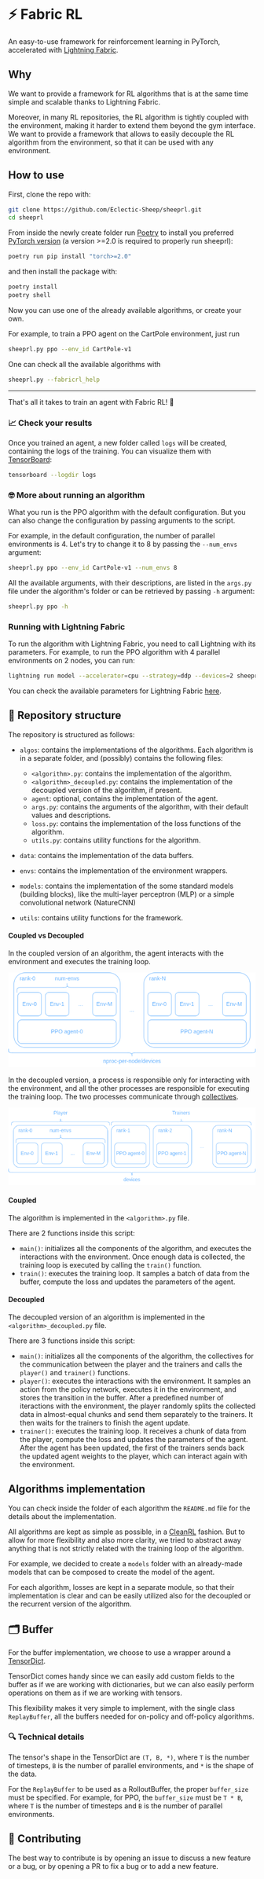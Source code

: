 # ⚡ Fabric RL
An easy-to-use framework for reinforcement learning in PyTorch, accelerated with [Lightning Fabric](https://lightning.ai/docs/fabric/stable/).

## Why
We want to provide a framework for RL algorithms that is at the same time simple and scalable thanks to Lightning Fabric.

Moreover, in many RL repositories, the RL algorithm is tightly coupled with the environment, making it harder to extend them beyond the gym interface. We want to provide a framework that allows to easily decouple the RL algorithm from the environment, so that it can be used with any environment. 

## How to use
First, clone the repo with:

```bash
git clone https://github.com/Eclectic-Sheep/sheeprl.git
cd sheeprl
```

From inside the newly create folder run [Poetry](https://python-poetry.org) to install you preferred [PyTorch version](https://pytorch.org/get-started/locally/) (a version >=2.0 is required to properly run sheeprl):

```bash
poetry run pip install "torch>=2.0"
```

and then install the package with:

```bash
poetry install
poetry shell
```

Now you can use one of the already available algorithms, or create your own. 

For example, to train a PPO agent on the CartPole environment, just run
```bash
sheeprl.py ppo --env_id CartPole-v1
```

One can check all the available algorithms with
```bash
sheeprl.py --fabricrl_help
```
---

That's all it takes to train an agent with Fabric RL! 🎉

### :chart_with_upwards_trend: Check your results

Once you trained an agent, a new folder called `logs` will be created, containing the logs of the training. You can visualize them with [TensorBoard](https://www.tensorflow.org/tensorboard):
```bash
tensorboard --logdir logs
```

### :nerd_face: More about running an algorithm
What you run is the PPO algorithm with the default configuration. But you can also change the configuration by passing arguments to the script.

For example, in the default configuration, the number of parallel environments is 4. Let's try to change it to 8 by passing the `--num_envs` argument:
```bash
sheeprl.py ppo --env_id CartPole-v1 --num_envs 8
```

All the available arguments, with their descriptions, are listed in the `args.py` file under the algorithm's folder or can be retrieved by passing `-h` argument:

```bash
sheeprl.py ppo -h
```

### Running with Lightning Fabric
To run the algorithm with Lightning Fabric, you need to call Lightning with its parameters. For example, to run the PPO algorithm with 4 parallel environments on 2 nodes, you can run:
```bash
lightning run model --accelerator=cpu --strategy=ddp --devices=2 sheeprl.py ppo --env_id CartPole-v1
```

You can check the available parameters for Lightning Fabric [here](https://lightning.ai/docs/fabric/stable/api/fabric_args.html).

## :book: Repository structure
The repository is structured as follows:

  * `algos`: contains the implementations of the algorithms. Each algorithm is in a separate folder, and (possibly) contains the following files:

    * `<algorithm>.py`: contains the implementation of the algorithm.
    * `<algorithm>_decoupled.py`: contains the implementation of the decoupled version of the algorithm, if present.
    * `agent`: optional, contains the implementation of the agent.
    * `args.py`: contains the arguments of the algorithm, with their default values and descriptions.
    * `loss.py`: contains the implementation of the loss functions of the algorithm.
    * `utils.py`: contains utility functions for the algorithm.

  * `data`: contains the implementation of the data buffers.
  * `envs`: contains the implementation of the environment wrappers.
  * `models`: contains the implementation of the some standard models (building blocks), like the multi-layer perceptron (MLP) or a simple convolutional network (NatureCNN)
  * `utils`: contains utility functions for the framework.

#### Coupled vs Decoupled
In the coupled version of an algorithm, the agent interacts with the environment and executes the training loop. 

<p align="center">
  <img src="./images/sheeprl_coupled.png">
</p>

In the decoupled version, a process is responsible only for interacting with the environment, and all the other processes are responsible for executing the training loop. The two processes communicate through [collectives](https://lightning.ai/docs/fabric/stable/api/generated/lightning.fabric.plugins.collectives.TorchCollective.html#lightning.fabric.plugins.collectives.TorchCollective).

<p align="center">
  <img src="./images/sheeprl_decoupled.png">
</p>

#### Coupled
The algorithm is implemented in the `<algorithm>.py` file. 

There are 2 functions inside this script:

  * `main()`: initializes all the components of the algorithm, and executes the interactions with the environment. Once enough data is collected, the training loop is executed by calling the `train()` function.
  * `train()`: executes the training loop. It samples a batch of data from the buffer, compute the loss and updates the parameters of the agent.

#### Decoupled
The decoupled version of an algorithm is implemented in the `<algorithm>_decoupled.py` file.

There are 3 functions inside this script:

  * `main()`: initializes all the components of the algorithm, the collectives for the communication between the player and the trainers and calls the `player()` and `trainer()` functions.
  * `player()`: executes the interactions with the environment. It samples an action from the policy network, executes it in the environment, and stores the transition in the buffer. After a predefined number of iteractions with the environment, the player randomly splits the collected data in almost-equal chunks and send them separately to the trainers. It then waits for the trainers to finish the agent update.
  * `trainer()`: executes the training loop. It receives a chunk of data from the player, compute the loss and updates the parameters of the agent. After the agent has been updated, the first of the trainers sends back the updated agent weights to the player, which can interact again with the environment.

## Algorithms implementation
You can check inside the folder of each algorithm the `README.md` file for the details about the implementation.

All algorithms are kept as simple as possible, in a [CleanRL](https://github.com/vwxyzjn/cleanrl) fashion. But to allow for more flexibility and also more clarity, we tried to abstract away anything that is not strictly related with the training loop of the algorithm. 

For example, we decided to create a `models` folder with an already-made models that can be composed to create the model of the agent.

For each algorithm, losses are kept in a separate module, so that their implementation is clear and can be easily utilized also for the decoupled or the recurrent version of the algorithm.

## :card_index_dividers: Buffer
For the buffer implementation, we choose to use a wrapper around a [TensorDict](https://pytorch.org/rl/tensordict/reference/generated/tensordict.TensorDict.html).

TensorDict comes handy since we can easily add custom fields to the buffer as if we are working with dictionaries, but we can also easily perform operations on them as if we are working with tensors.

This flexibility makes it very simple to implement, with the single class `ReplayBuffer`, all the buffers needed for on-policy and off-policy algorithms.

### :mag: Technical details
The tensor's shape in the TensorDict are `(T, B, *)`, where `T` is the number of timesteps, `B` is the number of parallel environments, and `*` is the shape of the data.

For the `ReplayBuffer` to be used as a RolloutBuffer, the proper `buffer_size` must be specified. For example, for PPO, the `buffer_size` must be `T * B`, where `T` is the number of timesteps and `B` is the number of parallel environments.

## :bow: Contributing
The best way to contribute is by opening an issue to discuss a new feature or a bug, or by opening a PR to fix a bug or to add a new feature.
